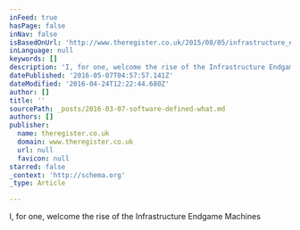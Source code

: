 ```yaml
---
inFeed: true
hasPage: false
inNav: false
isBasedOnUrl: 'http://www.theregister.co.uk/2015/08/05/infrastructure_end_game_machines'
inLanguage: null
keywords: []
description: 'I, for one, welcome the rise of the Infrastructure Endgame Machines'
datePublished: '2016-05-07T04:57:57.141Z'
dateModified: '2016-04-24T12:22:44.680Z'
author: []
title: ''
sourcePath: _posts/2016-03-07-software-defined-what.md
authors: []
publisher:
  name: theregister.co.uk
  domain: www.theregister.co.uk
  url: null
  favicon: null
starred: false
_context: 'http://schema.org'
_type: Article

---
```

I, for one, welcome the rise of the Infrastructure Endgame Machines
